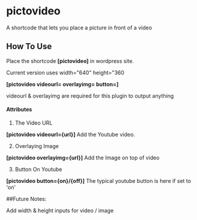# pictovideo

A shortcode that lets you place a picture in front of a video

## How To Use

Place the shortcode **[pictovideo]** in wordpress site. 

Current version uses width="640" height="360

**[pictovideo videourl= overlayimg= button=]**

videourl & overlayimg are required for this plugin to output anything

#### Attributes

1. The Video URL

**[pictovideo videourl={url}]**
Add the Youtube video.

2. Overlaying Image

**[pictovideo overlayimg={url}]**
Add the Image on top of video

3. Button On Youtube

**[pictovideo button={on}/{off}]**
The typical youtube button is here if set to 'on'

##Future Notes:

Add width & height inputs for video / image
